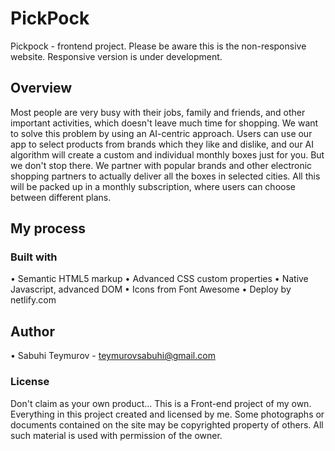 # PickPock

Pickpock - frontend project.
Please be aware this is the non-responsive website. Responsive version is under development.

## Overview

Most people are very busy with their jobs, family and friends, and other important activities, which doesn't leave much time for shopping. We want to solve this problem by using an AI-centric approach. Users can use our app to select products from brands which they like and dislike, and our AI algorithm will create a custom and individual monthly boxes just for you. But we don't stop there. We partner with popular brands and other electronic shopping partners to actually deliver all the boxes in selected cities. All this will be packed up in a monthly subscription, where users can choose between different plans.

## My process

### Built with

• Semantic HTML5 markup
• Advanced CSS custom properties
• Native Javascript, advanced DOM
• Icons from Font Awesome
• Deploy by netlify.com

## Author

• Sabuhi Teymurov - teymurovsabuhi@gmail.com

### License

Don't claim as your own product... This is a Front-end project of my own. Everything in this project created and licensed by me. Some photographs or documents contained on the site may be copyrighted property of others. All such material is used with permission of the owner.
